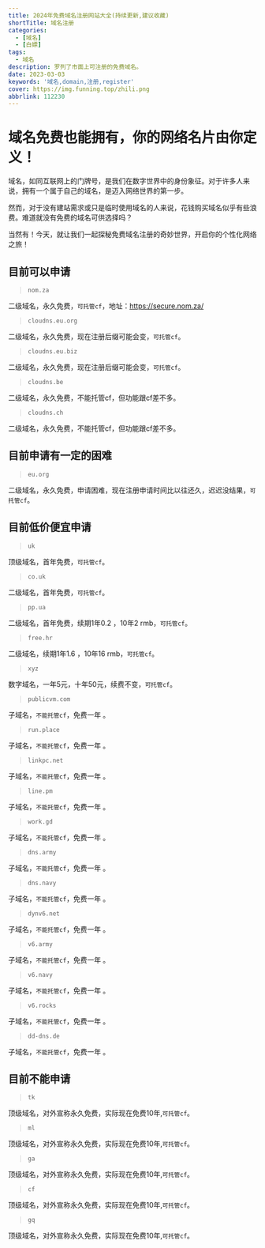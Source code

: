 ```yaml
---
title: 2024年免费域名注册网站大全(持续更新,建议收藏)
shortTitle: 域名注册
categories:
  - [域名]
  - [白嫖]
tags:
  - 域名
description: 罗列了市面上可注册的免费域名。
date: 2023-03-03
keywords: '域名,domain,注册,register'
cover: https://img.funning.top/zhili.png
abbrlink: 112230
---
```



# 域名免费也能拥有，你的网络名片由你定义！

域名，如同互联网上的门牌号，是我们在数字世界中的身份象征。对于许多人来说，拥有一个属于自己的域名，是迈入网络世界的第一步。

然而，对于没有建站需求或只是临时使用域名的人来说，花钱购买域名似乎有些浪费。难道就没有免费的域名可供选择吗？

当然有！今天，就让我们一起探秘免费域名注册的奇妙世界，开启你的个性化网络之旅！

## 目前可以申请

> `nom.za`

二级域名，永久免费，`可托管cf`，地址：https://secure.nom.za/

> `cloudns.eu.org`

二级域名，永久免费，现在注册后缀可能会变，`可托管cf`。

> `cloudns.eu.biz`

二级域名，永久免费，现在注册后缀可能会变，`可托管cf`。


> `cloudns.be`

二级域名，永久免费，不能托管cf，但功能跟cf差不多。

> `cloudns.ch`

二级域名，永久免费，不能托管cf，但功能跟cf差不多。

  
## 目前申请有一定的困难

> `eu.org`

二级域名，永久免费，申请困难，现在注册申请时间比以往还久，迟迟没结果，`可托管cf`。

## 目前低价便宜申请

> `uk`

顶级域名，首年免费，`可托管cf`。

> `co.uk`

二级域名，首年免费，`可托管cf`。

> `pp.ua`

二级域名，首年免费，续期1年0.2 ，10年2 rmb，`可托管cf`。

> `free.hr`

二级域名，续期1年1.6 ，10年16 rmb，`可托管cf`。

> `xyz`

数字域名，一年5元，十年50元，续费不变，`可托管cf`。

> `publicvm.com`

子域名，`不能托管cf`，免费一年 。

> `run.place`

子域名，`不能托管cf`，免费一年 。

> `linkpc.net`

子域名，`不能托管cf`，免费一年 。

> `line.pm`

子域名，`不能托管cf`，免费一年 。

> `work.gd`

子域名，`不能托管cf`，免费一年 。

> `dns.army`

子域名，`不能托管cf`，免费一年 。
> `dns.navy`

子域名，`不能托管cf`，免费一年 。

> `dynv6.net`

子域名，`不能托管cf`，免费一年 。

> `v6.army`

子域名，`不能托管cf`，免费一年 。

> `v6.navy`

子域名，`不能托管cf`，免费一年 。

> `v6.rocks`

子域名，`不能托管cf`，免费一年 。

> `dd-dns.de`

子域名，`不能托管cf`，免费一年 。


## 目前不能申请

> `tk`

顶级域名，对外宣称永久免费，实际现在免费10年,`可托管cf`。

> `ml`

顶级域名，对外宣称永久免费，实际现在免费10年,`可托管cf`。

> `ga`

顶级域名，对外宣称永久免费，实际现在免费10年,`可托管cf`。

> `cf`

顶级域名，对外宣称永久免费，实际现在免费10年,`可托管cf`。

> `gq`

顶级域名，对外宣称永久免费，实际现在免费10年,`可托管cf`。